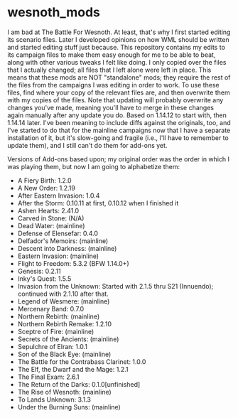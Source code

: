 # wesnoth_mods

I am bad at The Battle For Wesnoth. At least, that's why I first started
editing its scenario files. Later I developed opinions on how WML should be
written and started editing stuff just because. This repository contains my
edits to its campaign files to make them easy enough for me to be able to beat,
along with other various tweaks I felt like doing. I only copied over the files
that I actually changed; all files that I left alone were left in place. This
means that these mods are NOT "standalone" mods; they require the rest of the
files from the campaigns I was editing in order to work. To use these files,
find where your copy of the relevant files are, and then overwrite them with
my copies of the files. Note that updating will probably overwrite any changes
you've made, meaning you'll have to merge in these changes again manually
after any update you do. Based on 1.14.12 to start with, then 1.14.14 later.
I've been meaning to include diffs against the originals, too, and I've started
to do that for the mainline campaigns now that I have a separate installation
of it, but it's slow-going and fragile (i.e., I'll have to remember to update
them), and I still can't do them for add-ons yet.

Versions of Add-ons based upon; my original order was the order in which I was
playing them, but now I am going to alphabetize them:
- A Fiery Birth: 1.2.0
- A New Order: 1.2.19
- After Eastern Invasion: 1.0.4
- After the Storm: 0.10.11 at first, 0.10.12 when I finished it
- Ashen Hearts: 2.41.0
- Carved in Stone: (N/A)
- Dead Water: (mainline)
- Defense of Elensefar: 0.4.0
- Delfador's Memoirs: (mainline)
- Descent into Darkness: (mainline)
- Eastern Invasion: (mainline)
- Flight to Freedom: 5.3.2 (BFW 1.14.0+)
- Genesis: 0.2.11
- Inky's Quest: 1.5.5
- Invasion from the Unknown: Started with 2.1.5 thru S21 (Innuendo); continued
  with 2.1.10 after that.
- Legend of Wesmere: (mainline)
- Mercenary Band: 0.7.0
- Northern Rebirth: (mainline)
- Northern Rebirth Remake: 1.2.10
- Sceptre of Fire: (mainline)
- Secrets of the Ancients: (mainline)
- Sepulchre of Elran: 1.0.1
- Son of the Black Eye: (mainline)
- The Battle for the Contrabass Clarinet: 1.0.0
- The Elf, the Dwarf and the Mage: 1.2.1
- The Final Exam: 2.6.1
- The Return of the Darks: 0.1.0\[unfinished]
- The Rise of Wesnoth: (mainline)
- To Lands Unknown: 3.1.3
- Under the Burning Suns: (mainline)
